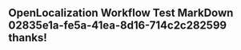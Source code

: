 <properties
ms.topic="hero-topic"
ms.test1="hero-topic"
ms.test2="test"/>

## OpenLocalization Workflow Test MarkDown 02835e1a-fe5a-41ea-8d16-714c2c282599 thanks!
